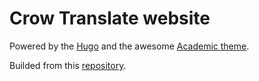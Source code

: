 # Crow Translate website

Powered by the [Hugo](https://gohugo.io/) and the awesome [Academic theme](https://sourcethemes.com/academic/).

Builded from this [repository](https://github.com/crow-translate/website "Source").
